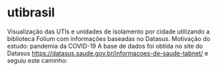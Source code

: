 # utibrasil
Visualização das UTIs e unidades de isolamento por cidade utilizando a biblioteca Folium com informações baseadas no Datasus. Motivação do estudo: pandemia da COVID-19
A base de dados foi obtida no site do Datasus https://datasus.saude.gov.br/informacoes-de-saude-tabnet/ e seguiu este caminho:
